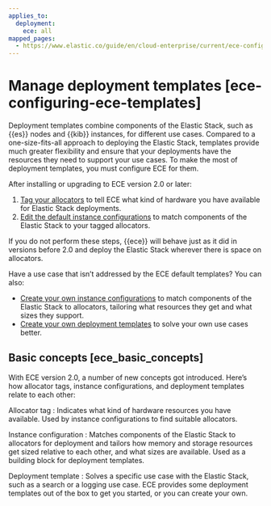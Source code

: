 ```yaml
---
applies_to:
  deployment:
    ece: all
mapped_pages:
  - https://www.elastic.co/guide/en/cloud-enterprise/current/ece-configuring-ece-templates.html
---
```


# Manage deployment templates [ece-configuring-ece-templates]

Deployment templates combine components of the Elastic Stack, such as {{es}} nodes and {{kib}} instances, for different use cases. Compared to a one-size-fits-all approach to deploying the Elastic Stack, templates provide much greater flexibility and ensure that your deployments have the resources they need to support your use cases. To make the most of deployment templates, you must configure ECE for them.

After installing or upgrading to ECE version 2.0 or later:

1. [Tag your allocators](ece-configuring-ece-tag-allocators.md) to tell ECE what kind of hardware you have available for Elastic Stack deployments.
2. [Edit the default instance configurations](ece-configuring-ece-instance-configurations-edit.md) to match components of the Elastic Stack to your tagged allocators.

If you do not perform these steps, {{ece}} will behave just as it did in versions before 2.0 and deploy the Elastic Stack wherever there is space on allocators.

Have a use case that isn’t addressed by the ECE default templates? You can also:

* [Create your own instance configurations](ece-configuring-ece-instance-configurations-create.md) to match components of the Elastic Stack to allocators, tailoring what resources they get and what sizes they support.
* [Create your own deployment templates](ece-configuring-ece-create-templates.md) to solve your own use cases better.


## Basic concepts [ece_basic_concepts] 

With ECE version 2.0, a number of new concepts got introduced. Here’s how allocator tags, instance configurations, and deployment templates relate to each other:

Allocator tag
:   Indicates what kind of hardware resources you have available. Used by instance configurations to find suitable allocators.

Instance configuration
:   Matches components of the Elastic Stack to allocators for deployment and tailors how memory and storage resources get sized relative to each other, and what sizes are available. Used as a building block for deployment templates.

Deployment template
:   Solves a specific use case with the Elastic Stack, such as a search or a logging use case. ECE provides some deployment templates out of the box to get you started, or you can create your own.











